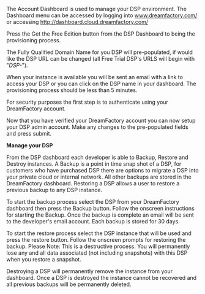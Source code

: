 <p>The Account Dashboard is used to manage your DSP environment. The Dashboard menu can be accessed by logging into <a href="http://www.dreamfactory.com/" class="external text" rel="nofollow">www.dreamfactory.com/</a> or accessing <a href="http://dashboard.cloud.dreamfactory.com/" class="external text" rel="nofollow">http://dashboard.cloud.dreamfactory.com/</a></p>
<p>Press the Get the Free Edition button from the DSP Dashboard to being the provisioning process.</p>
<p>The Fully Qualified Domain Name for you DSP will pre-populated, if would like the DSP URL can be changed (all Free Trial DSP's URLS will begin with "<i>DSP-</i>").</p>
<p>When your instance is available you will be sent an email with a link to access your DSP or you can click on the DSP name in your dashboard.  The provisioning process should be less than 5 minutes.</p>
<p>For security purposes the first step is to authenticate using your DreamFactory account.</p>
<p>Now that you have verified your DreamFactory account you can now setup your DSP admin account.  Make any changes to the pre-populated fields and press submit.</p>


<B>Manage your DSP</B>
<p>From the DSP dashboard each developer is able to Backup, Restore and Destroy instances. A Backup is a point in time snap shot of a DSP, for customers who have purchased DSP there are options to migrate a DSP into your private cloud or internal network.  All other backups are stored in the DreamFactory dashboard.  Restoring a DSP allows a user to restore a previous backup to any DSP instance.</p>
<p>To start the backup process select the DSP from your DreamFactory dashboard then press the Backup button.  Follow the onscreen instructions for starting the Backup.  Once the backup is complete an email will be sent to the developer's email account.  Each backup is stored for 30 days.</p>
<p>To start the restore process select the DSP instance that will be used and press the restore button.  Follow the onscreen prompts for restoring the backup.  Please Note: This is a destructive process. You will permanently lose any and all data associated (not including snapshots) with this DSP when you restore a snapshot.</p>
<p>Destroying a DSP will permanently remove the instance from your dashboard.  Once a DSP is destroyed the instance cannot be recovered and all previous backups will be permanently deleted.</p>
